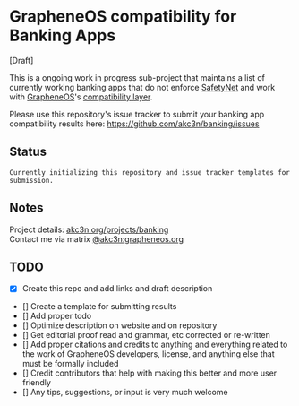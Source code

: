 # GrapheneOS compatibility for Banking Apps

[Draft]

This is a ongoing work in progress sub-project that maintains a list of currently working banking apps that do not enforce [SafetyNet](https://grapheneos.org/articles/attestation-compatibility-guide) and work with [GrapheneOS](https://grapheneos.org/)'s [compatibility layer](https://grapheneos.org/usage#sandboxed-google-play).

Please use this repository's issue tracker to submit your banking app compatibility results here: https://github.com/akc3n/banking/issues

## Status

`Currently initializing this repository and issue tracker templates for submission.`

## Notes

Project details: [akc3n.org/projects/banking](https://akc3n.org/projects/banking)   
Contact me via matrix [@akc3n:grapheneos.org](https://matrix.to/#/@akc3n:grapheneos.org)

## TODO

- [x] Create this repo and add links and draft description
- [] Create a template for submitting results
- [] Add proper todo
- [] Optimize description on website and on repository
- [] Get editorial proof read and grammar, etc corrected or re-written
- [] Add proper citations and credits to anything and everything related to the work of GrapheneOS developers, license, and anything else that must be formally included
- [] Credit contributors that help with making this better and more user friendly
- [] Any tips, suggestions, or input is very much welcome


